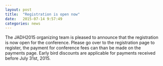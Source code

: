 ```yaml
---
layout: post
title:  "Registration is open now"
date:   2015-07-14 9:57:49
categories: news
---
```


The JADH2015 organizing team is pleased to announce that the
registration is now open for the conference. Please go over to the
registration page to register, the payment for conference fees can
than be made on the payments page.  Early bird discounts are
applicable for payments received before July 31st, 2015.






